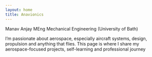 ```yaml
---
layout: home
title: Anavionics
---
```


Manav Anjay   MEng Mechanical Engineering (University of Bath)

I’m passionate about aerospace, especially aircraft systems, design, propulsion and anything that flies. This page is where I share my aerospace-focused projects, self-learning and professional journey
